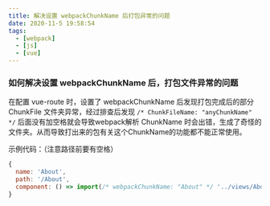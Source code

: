 ```yaml
---
title: 解决设置 webpackChunkName 后打包异常的问题
date: 2020-11-5 19:58:54
tags:
  - [webpack]
  - [js]
  - [vue]
---
```


### 如何解决设置 webpackChunkName 后，打包文件异常的问题

   在配置 vue-route 时，设置了 webpackChunkName 后发现打包完成后的部分 ChunkFile 文件夹异常，经过排查后发现 `/* ChunkFileName: "anyChunkName" */` 后面没有加空格就会导致webpack解析 ChunkName 时会出错，生成了奇怪的文件夹。从而导致打出来的包有关这个ChunkName的功能都不能正常使用。

   示例代码：（注意路径前要有空格）

   ```js
   {
     name: 'About',
     path: '/About',
     component: () => import(/* webpackChunkName: "About" */ '../views/About.vue')
   }
   ```
